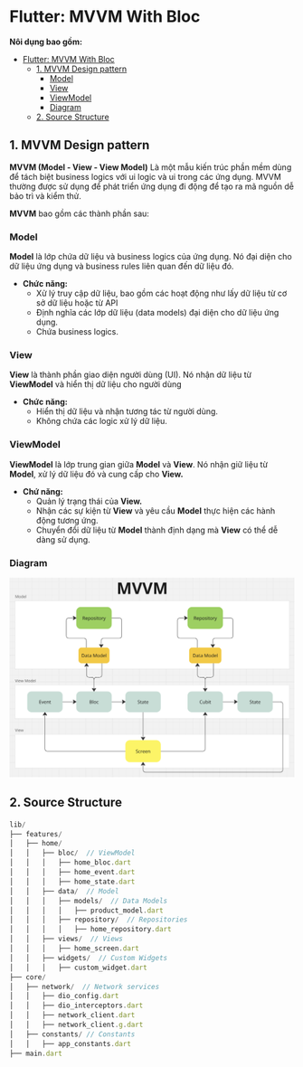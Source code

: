 # Flutter: MVVM With Bloc

**Nôi dụng bao gồm:**

- [Flutter: MVVM With Bloc](#flutter-mvvm-with-bloc)
  - [1. MVVM Design pattern](#1-mvvm-design-pattern)
    - [Model](#model)
    - [View](#view)
    - [ViewModel](#viewmodel)
    - [Diagram](#diagram)
  - [2. Source Structure](#2-source-structure)

## 1. MVVM Design pattern

**MVVM (**Model - View - View Model**)** Là một mẫu kiến trúc phần mềm dùng để tách biệt business logics với ui logic và ui trong các ứng dụng. MVVM thường được sử dụng để phát triển ứng dụng đi động để tạo ra mã nguồn dễ bảo trì và kiểm thử.

**MVVM** bao gồm các thành phần sau:

### Model

**Model** là lớp chứa dữ liệu và business logics của ứng dụng. Nó đại diện cho dữ liệu ứng dụng và business rules liên quan đến dữ liệu đó.

- **Chức năng:**
  - Xử lý truy cập dữ liệu, bao gồm các hoạt động như lấy dữ liệu từ cơ sở dữ liệu hoặc từ API
  - Định nghĩa các lớp dữ liệu (data models) đại diện cho dữ liệu ứng dụng.
  - Chứa business logics.

### View

**View** là thành phần giao diện người dùng (UI). Nó nhận dữ liệu từ **ViewModel** và hiển thị dữ liệu cho người dùng

- **Chức năng:**
  - Hiển thị dữ liệu và nhận tương tác từ người dùng.
  - Không chứa các logic xử lý dữ liệu.

### ViewModel

**ViewModel** là lớp trung gian giữa **Model** và **View**. Nó nhận giữ liệu từ **Model**, xử lý dữ liệu đó và cung cấp cho **View.**

- **Chứ năng:**
  - Quản lý trạng thái của **View.**
  - Nhận các sự kiện từ **View** và yêu cầu **Model** thực hiện các hành động tương ứng.
  - Chuyển đổi dữ liệu từ **Model** thành định dạng mà **View** có thể dễ dàng sử dụng.

### Diagram

![MVVM](./mvvm.png)

## 2. Source Structure

```jsx
lib/
├── features/
│   ├── home/
│   │   ├── bloc/  // ViewModel
│   │   │   ├── home_bloc.dart
│   │   │   ├── home_event.dart
│   │   │   ├── home_state.dart
│   │   ├── data/  // Model
│   │   │   ├── models/  // Data Models
│   │   │   │   ├── product_model.dart
│   │   │   ├── repository/  // Repositories
│   │   │   │   ├── home_repository.dart
│   │   ├── views/  // Views
│   │   │   ├── home_screen.dart
│   │   ├── widgets/  // Custom Widgets
│   │   │   ├── custom_widget.dart
├── core/
│   ├── network/  // Network services
│   │   ├── dio_config.dart
│   │   ├── dio_interceptors.dart
│   │   ├── network_client.dart
│   │   ├── network_client.g.dart
│   ├── constants/ // Constants
│   │   ├── app_constants.dart
├── main.dart
```
